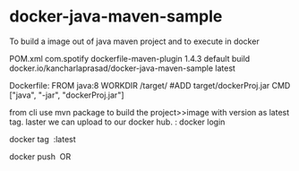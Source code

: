 # docker-java-maven-sample
To build a image out of java maven project and to execute in docker

POM.xml
<build>
	  	<plugins>
	  		<plugin>
	        <groupId>com.spotify</groupId>
	             <artifactId>dockerfile-maven-plugin</artifactId>
	             <version>1.4.3</version>
	             <executions>
	                 <execution>
	                     <id>default</id>
	                     <goals>
	                         <goal>build</goal>
	                     </goals>
	                 </execution>
	             </executions>
	             <configuration>
	             <repository>docker.io/kancharlaprasad/docker-java-maven-sample</repository>
	                 <tag>latest</tag>
	             </configuration>
	         </plugin>
	  	</plugins>  	
	  </build>
    
Dockerfile: 
FROM java:8
WORKDIR /target/
#ADD target/dockerProj.jar
CMD ["java", "-jar", "dockerProj.jar"]

from cli use mvn package to build the project>>image with version as latest tag.
laster we can upload to our docker hub.
: docker login
<provide the credentials>
  
  docker tag <image id> <image name>:latest
  
  docker push <image name> OR <image id>
 
    
    
  
